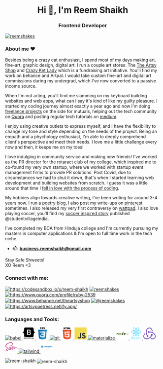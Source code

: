 <h1 align="center">Hi 👋, I'm Reem Shaikh</h1>
<h3 align="center">Frontend Developer</h3>

<p align="left"> <a href="https://twitter.com/reemshakes" target="blank"><img src="https://img.shields.io/twitter/follow/reemshakes?logo=twitter&style=for-the-badge" alt="reemshakes" /></a> </p>

### About me ❤️
Besides being a crazy cat enthusiast, I spend most of my days making art. fine-art, graphic design, digital art. I run a couple art stores: The [The Artsy Shop](https://www.behance.net/theartsyshop) and [Crazy Ket Lady](https://www.behance.net/crazyketlady) which is a fundraising art initiative. You'll find my work on behance and Artpal. I would take custom fine-art and digital art commissions during my undergrad, which I've now converted to a passive income source. 

When I'm not arting, you'll find me slamming on my keyboard building websites and web apps, what can I say it's kind of like my guilty pleasure. I started my coding journey almost exactly a year ago and now I'm doing [freelance projects](https://elevateagency.netlify.app/) on the side for mutuals, helping out the tech community on [Quora](https://www.quora.com/profile/Ruby-2539) and posting regular tech tutorials on [medium](https://medium.com/@reemshakes). 

I enjoy using creative outlets to express myself, and I have the flexibility to change my tone and style depending on the needs of the project. Being an empath and a phychology enthusiast, I'm able to deeply comprehend client's perspective and meet their needs. I love me a little challenge every now and then, it keeps me on my toes! 

I love indulging in community service and making new friends!
I've worked as the PR director for the rotaract club of my college, which inspired me to co-found my very own startup, where we worked with startup event management firms to provide PR solutions. Post Covid, due to circumstances we had to shut it down, that's when I started learning web development and building websites from scratch. I guess it was a little around that time I [fell in love with the process of coding](https://medium.com/@reemshakes/how-i-fell-in-love-with-coding-cf07f4aa7176).

My hobbies align towards creative writing, I've been writing for around 3-4 years now. I run a [poetry blog](https://artsypoetress.netlify.app/), I also post my write-ups on [pinterest](https://in.pinterest.com/artsypoetresss/my-notepad-poems/) sometimes. I also released my very first contraversy on [wattpad](https://www.wattpad.com/user/itsrumbro). I also love playing soccer, you'll find my [soccer inspired story](https://www.instagram.com/p/BxrP0kbDFMZ/) published @studentvillageindia. 

I've completed my BCA from Hinduja college and I'm currently pursuing my masters in computer applications & I'm open to full time work in the tech niche.
- 📫: **business.reemshaikh@gmail.com**

Stay Safe Shweets! 
<br>
XO Reem <3

<h3 align="left">Connect with me:</h3>
<p align="left">
<a href="https://codepen.io/https://codesandbox.io/u/reem-shaikh" target="blank"><img align="center" src="https://raw.githubusercontent.com/rahuldkjain/github-profile-readme-generator/master/src/images/icons/Social/codepen.svg" alt="https://codesandbox.io/u/reem-shaikh" height="30" width="40" /></a>
<a href="https://twitter.com/reemshakes" target="blank"><img align="center" src="https://raw.githubusercontent.com/rahuldkjain/github-profile-readme-generator/master/src/images/icons/Social/twitter.svg" alt="reemshakes" height="30" width="40" /></a>
<a href="https://dribbble.com/https://www.quora.com/profile/ruby-2539" target="blank"><img align="center" src="https://raw.githubusercontent.com/rahuldkjain/github-profile-readme-generator/master/src/images/icons/Social/dribbble.svg" alt="https://www.quora.com/profile/ruby-2539" height="30" width="40" /></a>
<a href="https://www.behance.net/https://www.behance.net/theartsyshop" target="blank"><img align="center" src="https://raw.githubusercontent.com/rahuldkjain/github-profile-readme-generator/master/src/images/icons/Social/behance.svg" alt="https://www.behance.net/theartsyshop" height="30" width="40" /></a>
<a href="https://medium.com/@reemshakes" target="blank"><img align="center" src="https://raw.githubusercontent.com/rahuldkjain/github-profile-readme-generator/master/src/images/icons/Social/medium.svg" alt="@reemshakes" height="30" width="40" /></a>
<a href="/https://artsypoetress.netlify.app/" target="blank"><img align="center" src="https://raw.githubusercontent.com/rahuldkjain/github-profile-readme-generator/master/src/images/icons/Social/rss.svg" alt="https://artsypoetress.netlify.app/" height="30" width="40" /></a>
</p>

<h3 align="left">Languages and Tools:</h3>
<p align="left"> <a href="https://babeljs.io/" target="_blank" rel="noreferrer"> <img src="https://www.vectorlogo.zone/logos/babeljs/babeljs-icon.svg" alt="babel" width="40" height="40"/> </a> <a href="https://getbootstrap.com" target="_blank" rel="noreferrer"> <img src="https://raw.githubusercontent.com/devicons/devicon/master/icons/bootstrap/bootstrap-plain-wordmark.svg" alt="bootstrap" width="40" height="40"/> </a> <a href="https://www.w3schools.com/css/" target="_blank" rel="noreferrer"> <img src="https://raw.githubusercontent.com/devicons/devicon/master/icons/css3/css3-original-wordmark.svg" alt="css3" width="40" height="40"/> </a> <a href="https://git-scm.com/" target="_blank" rel="noreferrer"> <img src="https://www.vectorlogo.zone/logos/git-scm/git-scm-icon.svg" alt="git" width="40" height="40"/> </a> <a href="https://www.w3.org/html/" target="_blank" rel="noreferrer"> <img src="https://raw.githubusercontent.com/devicons/devicon/master/icons/html5/html5-original-wordmark.svg" alt="html5" width="40" height="40"/> </a> <a href="https://developer.mozilla.org/en-US/docs/Web/JavaScript" target="_blank" rel="noreferrer"> <img src="https://raw.githubusercontent.com/devicons/devicon/master/icons/javascript/javascript-original.svg" alt="javascript" width="40" height="40"/> </a> <a href="https://materializecss.com/" target="_blank" rel="noreferrer"> <img src="https://raw.githubusercontent.com/prplx/svg-logos/5585531d45d294869c4eaab4d7cf2e9c167710a9/svg/materialize.svg" alt="materialize" width="40" height="40"/> </a> <a href="https://nodejs.org" target="_blank" rel="noreferrer"> <img src="https://raw.githubusercontent.com/devicons/devicon/master/icons/nodejs/nodejs-original-wordmark.svg" alt="nodejs" width="40" height="40"/> </a> <a href="https://reactjs.org/" target="_blank" rel="noreferrer"> <img src="https://raw.githubusercontent.com/devicons/devicon/master/icons/react/react-original-wordmark.svg" alt="react" width="40" height="40"/> </a> <a href="https://redux.js.org" target="_blank" rel="noreferrer"> <img src="https://raw.githubusercontent.com/devicons/devicon/master/icons/redux/redux-original.svg" alt="redux" width="40" height="40"/> </a> <a href="https://sass-lang.com" target="_blank" rel="noreferrer"> <img src="https://raw.githubusercontent.com/devicons/devicon/master/icons/sass/sass-original.svg" alt="sass" width="40" height="40"/> </a> <a href="https://tailwindcss.com/" target="_blank" rel="noreferrer"> <img src="https://www.vectorlogo.zone/logos/tailwindcss/tailwindcss-icon.svg" alt="tailwind" width="40" height="40"/> </a> <a href="https://webpack.js.org" target="_blank" rel="noreferrer"> <img src="https://raw.githubusercontent.com/devicons/devicon/d00d0969292a6569d45b06d3f350f463a0107b0d/icons/webpack/webpack-original-wordmark.svg" alt="webpack" width="40" height="40"/> </a> </p>

<p><img align="left" src="https://github-readme-stats.vercel.app/api/top-langs?username=reem-shaikh&show_icons=true&locale=en&layout=compact" alt="reem-shaikh" /></p>

<p>&nbsp;<img align="center" src="https://github-readme-stats.vercel.app/api?username=reem-shaikh&show_icons=true&locale=en" alt="reem-shaikh" /></p>
